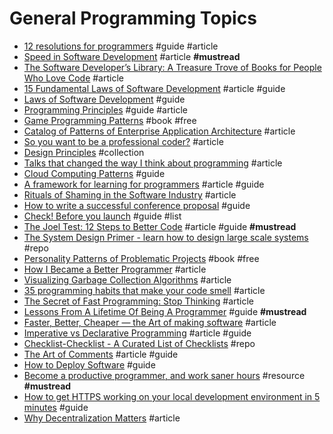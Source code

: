 # General Programming Topics

- [12 resolutions for programmers](http://matt.might.net/articles/programmers-resolutions) #guide #article
- [Speed in Software Development](https://www.targetprocess.com/articles/speed-in-software-development) #article **#mustread**
- [The Software Developer’s Library: A Treasure Trove of Books for People Who Love Code](https://medium.com/javascript-scene/the-software-developer-s-library-a-treasure-trove-of-books-for-people-who-love-code-f9bc92c7883b#.erybyoog1) #article
- [15 Fundamental Laws of Software Development](http://www.exceptionnotfound.net/fundamental-laws-of-software-development/) #article #guide
- [Laws of Software Development](http://www.globalnerdy.com/2007/07/18/laws-of-software-development/) #guide
- [Programming Principles](http://webpro.github.io/programming-principles/) #guide #article
- [Game Programming Patterns](http://gameprogrammingpatterns.com/contents.html) #book #free
- [Catalog of Patterns of Enterprise Application Architecture](http://martinfowler.com/eaaCatalog/index.html) #article
- [So you want to be a professional coder?](https://medium.com/javascript-scene/so-you-want-to-be-a-professional-coder-a3b5deb5329f#.3oqu8uemh) #article
- [Design Principles](https://principles.adactio.com/) #collection
- [Talks that changed the way I think about programming](http://www.opowell.com/post/talks-that-changed-the-way-i-think-about-programming/) #article
- [Cloud Computing Patterns](http://www.cloudcomputingpatterns.org) #guide
- [A framework for learning for programmers](https://dev.to/jjude/a-framework-for-learning-for-programmers) #article #guide
- [Rituals of Shaming in the Software Industry](http://codingwithempathy.com/2017/01/10/rituals-of-shaming-in-the-software-industry/) #article
- [How to write a successful conference proposal](https://medium.com/@fox/how-to-write-a-successful-conference-proposal-4461509d3e32#.ol693drjh) #guide
- [Check! Before you launch](http://mrgan.com/check/) #guide #list
- [The Joel Test: 12 Steps to Better Code](https://www.joelonsoftware.com/2000/08/09/the-joel-test-12-steps-to-better-code) #article #guide **#mustread**
- [The System Design Primer - learn how to design large scale systems](https://github.com/donnemartin/system-design-primer) #repo
- [Personality Patterns of Problematic Projects](https://neilonsoftware.com/books/personality-patterns-of-problematic-projects/) #book #free
- [How I Became a Better Programmer](http://jlongster.com/How-I-Became-Better-Programmer) #article
- [Visualizing Garbage Collection Algorithms](https://spin.atomicobject.com/2014/09/03/visualizing-garbage-collection-algorithms) #article
- [35 programming habits that make your code smell](https://techbeacon.com/35-bad-programming-habits-make-your-code-smell) #article
- [The Secret of Fast Programming: Stop Thinking](http://www.codesimplicity.com/post/the-secret-of-fast-programming-stop-thinking) #article
- [Lessons From A Lifetime Of Being A Programmer](http://thecodist.com/article/lessons_from_a_lifetime_of_being_a_programmer) #guide **#mustread**
- [Faster, Better, Cheaper — the Art of making software](http://jrsinclair.com/articles/2017/faster-better-cheaper-art-of-making-software) #article
- [Imperative vs Declarative Programming](https://tylermcginnis.com/imperative-vs-declarative-programming/) #article #guide
- [Checklist-Checklist - A Curated List of Checklists](https://github.com/huyingjie/Checklist-Checklist) #repo
- [The Art of Comments](https://css-tricks.com/the-art-of-comments) #article #guide
- [How to Deploy Software](https://zachholman.com/posts/deploying-software) #guide
- [Become a productive programmer, and work saner hours](https://codewithoutrules.com/) #resource **#mustread**
- [How to get HTTPS working on your local development environment in 5 minutes](https://medium.freecodecamp.org/how-to-get-https-working-on-your-local-development-environment-in-5-minutes-7af615770eec) #guide
- [Why Decentralization Matters](https://medium.com/@cdixon/why-decentralization-matters-5e3f79f7638e) #article